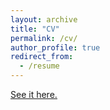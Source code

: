 ```yaml
---
layout: archive
title: "CV"
permalink: /cv/
author_profile: true
redirect_from:
  - /resume
---
```


<u><a href="https://francescapanero.github.io/files/Academic CV Francesca Panero.pdf">See it here.</a></u>
<br/>
